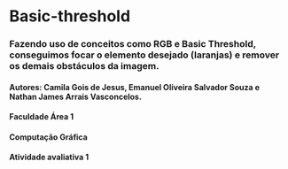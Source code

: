 # Basic-threshold

### Fazendo uso de conceitos como RGB e Basic Threshold, conseguimos focar o elemento desejado (laranjas) e remover os demais obstáculos da imagem.


#### Autores: Camila Gois de Jesus, Emanuel Oliveira Salvador Souza e Nathan James Arrais Vasconcelos.
#### Faculdade Área 1
#### Computação Gráfica
#### Atividade avaliativa 1
